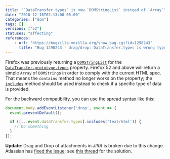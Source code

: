 ```yaml
---
title: "`DataTransfer.types` is now `DOMStringList` instead of `Array`"
date: "2016-12-16T02:13:00-05:00"
categories: ["dom"]
tags: []
versions: ["52"]
statuses: "affecting"
references:
    - url: "https://bugzilla.mozilla.org/show_bug.cgi?id=1298243"
      title: "Bug 1298243 - drag/drop: DataTransfer.types is wrong type"
---
```

Firefox was previously returning a [`DOMStringList`](https://developer.mozilla.org/docs/Web/API/DOMStringList) for the [`DataTransfer.prototype.types`](https://developer.mozilla.org/docs/Web/API/DataTransfer/types) property. Firefox 52 and above will return a simple `Array` of `DOMString`s in order to comply with the current HTML spec. That means the `contains` method no longer works on the property; the [`includes`](https://developer.mozilla.org/docs/Web/JavaScript/Reference/Global_Objects/Array/includes) method should be used instead to check if a specific type of data is provided.

For the backward compatibility, you can use the [spread syntax](https://developer.mozilla.org/docs/Web/JavaScript/Reference/Operators/Spread_operator) like this:

```js
document.body.addEventListener('drop', event => {
  event.preventDefault();

  if ([...event.dataTransfer.types].includes('text/html')) {
    // Do something
  }
});
```

**Update**: Drag and Drop of attachments in *JIRA* is broken due to this change. Atlassian has [fixed the issue](https://bitbucket.org/atlassian/jira-drag-drop-attachments-plugin/commits/3dbc08643607a680339d485877af501c0572e1b1); see [this thread](https://jira.atlassian.com/browse/JRA-64414) for the solution.

